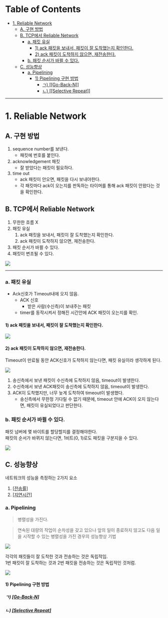 # Table of Contents

- [1. Reliable Network](#1-reliable-network)
  - [A. 구현 방법](#a-구현-방법)
  - [B. TCP에서 Reliable Network](#b-tcp에서-reliable-network)
    - [a. 패킷 유실](#a-패킷-유실)
      - [1) ack 패킷을 보내서, 패킷이 잘 도착했는지 확인한다.](#1-ack-패킷을-보내서-패킷이-잘-도착했는지-확인한다)
      - [2) ack 패킷이 도착하지 않으면, 재전송한다.](#2-ack-패킷이-도착하지-않으면-재전송한다)
    - [b. 패킷 순서가 바뀔 수 있다.](#b-패킷-순서가-바뀔-수-있다)
  - [C. 성능향상](#c-성능향상)
    - [a. Pipelining](#a-pipelining)
      - [1) Pipelining 구현 방법](#1-pipelining-구현-방법)
        - [ㄱ) [[Go-Back-N]]](#ㄱ-go-back-n)
        - [ㄴ) [[Selective Repeat]]](#ㄴ-selective-repeat)

---

# 1. Reliable Network

## A. 구현 방법

1. sequence number를 보낸다.
	- 패킷에 번호를 붙인다.
2. acknowledgement 패킷
	- 잘 받았다는 패킷이 필요하다.
3. time out
	- ack 패킷이 안오면, 패킷을 다시 보내야한다.
	- 각 패킷마다 ack이 오는지를 판독하는 타이머를 통해 ack 패킷이 안왔다는 것을 확인한다.

## B. TCP에서 Reliable Network

1. 무한한 흐름 X
2. 패킷 유실
	1. ack 패킷을 보내서, 패킷이 잘 도착했는지 확인한다.
	2. ack 패킷이 도착하지 않으면, 재전송한다.
3. 패킷 순서가 바뀔 수 있다.
4. 패킷이 변조될 수 있다.

![](/bin/Network_image/network_5_1.png)

---

### a. 패킷 유실

- Ack신호가 Timeout내에 오지 않음.
	- ACK 신호
		- 받은 사람(수신측)이 보내주는 패킷
	- timer를 동작시켜서 정해진 시간안에 ACK 패킷이 오는지를 확인.

#### 1) ack 패킷을 보내서, 패킷이 잘 도착했는지 확인한다.

![](/bin/Network_image/network_5_4.png)

#### 2) ack 패킷이 도착하지 않으면, 재전송한다.

Timeout이 만료될 동안 ACK신호가 도착하지 않는다면, 패킷 유실이라 생각하게 된다.

![](/bin/Network_image/network_5_2.png)

1. 송신측에서 보낸 패킷이 수신측에 도착하지 않음, timeout이 발생한다.	
2. 수신측에서 보낸 ACK패킷이 송신측에 도착하지 않음, timeout이 발생한다.
3. ACK이 도착했지만, 너무 늦게 도착하여 timeout이 발생했다.
	- 송신측에서 무한정 기다릴 수 없기 때문에, timeout 안에 ACK이 오지 않는다면, 패킷이 유실되었다고 판단한다.

### b. 패킷 순서가 바뀔 수 있다.

패킷 넘버에 몇 바이트를 할당할지를 결정해야한다.  
패킷의 순서가 바뀌지 않는다면, 1비트(0, 1)로도 패킷을 구분지을 수 있다.

![](/bin/Network_image/network_5_3.png)

## C. 성능향상

네트워크의 성능을 측정하는 2가지 요소

1. [[전송률]](http://github.com/mildsalmon/Study/blob/Network/Network/docs/%EC%A0%84%EC%86%A1%EB%A5%A0.md)
2. [[지연시간]](http://github.com/mildsalmon/Study/blob/Network/Network/docs/%EC%A7%80%EC%97%B0%EC%8B%9C%EA%B0%84.md)

### a. Pipelining

> 병렬성을 가진다.

> 연속된 대량의 작업이 순차성을 갖고 있으나 앞의 일이 종료하지 않고도 다음 일을 시작할 수 있는 병렬성을 가진 경우의 성능향상 기법

![](/bin/Network_image/network_5_5.png)

각각의 패킷들이 잘 도착한 것과 전송하는 것은 독립적임.  
1번 패킷이 잘 도착하는 것과 2번 패킷을 전송하는 것은 독립적인 것처럼.

![](/bin/Network_image/network_5_6.png)

#### 1) Pipelining 구현 방법

##### ㄱ) [[Go-Back-N]](http://github.com/mildsalmon/Study/blob/Network/Network/docs/Go-Back-N.md)

##### ㄴ) [[Selective Repeat]](http://github.com/mildsalmon/Study/blob/Network/Network/docs/Selective%20Repeat.md)